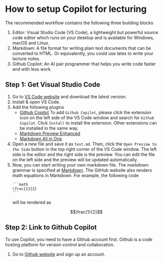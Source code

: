# How to setup Copilot for lecturing
The recommended workflow contains the following three building blocks
1. Editor: Visual Studio Code (VS Code), a lightweight but powerful source code editor which runs on your desktop and is available for Windows, macOS and Linux.
2. Markdown: A file format for writing plain text documents that can be converted to HTML. Or equivalently, you could use latex to write your lecture notes.
3. Github Copilot: An AI pair programmer that helps you write code faster and with less work. 

## Step 1: Get Visual Studio Code
1. Go to [VS Code website](https://code.visualstudio.com/) and download the latest version.
2. Install & open VS Code.
3. Add the following plugins
    - [Github Copilot](https://marketplace.visualstudio.com/items?itemName=GitHub.copilot)
    To add `Github Copilot`, please click the extension icon on the left side of the VS Code window and search for `Github Copilot`. Click `Install` to install the extension. Other extensions can be installed in the same way.
    - [Markdown Preview Enhanced](https://marketplace.visualstudio.com/items?itemName=shd101wyy.markdown-preview-enhanced)
    - [Markdown All in One](https://marketplace.visualstudio.com/items?itemName=yzhang.markdown-all-in-one)
4. Open a new file and save it as `test.md`. Then, click the `Open Preview to the Side` button in the top right corner of the VS Code window. The left side is the editor and the right side is the preview. You can edit the file on the left side and the preview will be updated automatically.
5. Now, you can start writing your own markdown file. The markdown grammar is specified at [Markdown](https://www.markdownguide.org/basic-syntax/). The GitHub website also renders math equations in Markdown. For example, the following code
    ~~~
    ```math
    \frac{1}{2}
    ```
    ~~~
    will be rendered as
    ```math
    \frac{1}{2}
    ```
## Step 2: Link to Github Copilot
To use Copilot, you need to have a Github account first.
Github is a code hosting platform for version control and collaboration.
1. Go to [Github website](https://github.com/) and sign up an account.

